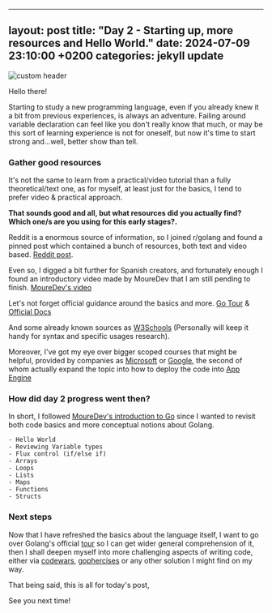 
---
layout: post
title:  "Day 2 - Starting up, more resources and Hello World."
date:   2024-07-09 23:10:00 +0200
categories: jekyll update
---

![custom header](https://raw.githubusercontent.com/Akirapearl/jekyll_blog/main/assets/images/SrewPUfo2c0.png)

Hello there!

Starting to study a new programming language, even if you already knew it a bit from previous experiences, is always an adventure. Failing around variable declaration can feel like you don't really know that much, or may be this sort of learning experience is not for oneself, but now it's time to start strong and...well, better show than tell.

### Gather good resources

It's not the same to learn from a practical/video tutorial than a fully theoretical/text one, as for myself, at least just for the basics, I tend to prefer video & practical approach.

**That sounds good and all, but what resources did you actually find? Which one/s are you using for this early stages?.**

Reddit is a enormous source of information, so I joined r/golang and found a pinned post which contained a bunch of resources, both text and video based. [Reddit post](https://www.reddit.com/r/golang/comments/18ujt6g/new_at_go_start_here/).

Even so, I digged a bit further for Spanish creators, and fortunately enough I found an introductory video made by MoureDev that I am still pending to finish. [MoureDev's video](https://youtu.be/AGiayASyp2Q?si=C4yUGr7X8BbU7JMD)

Let's not forget official guidance around the basics and more. [Go Tour](https://go.dev/tour/list) & [Official Docs](https://go.dev/doc/)

And some already known sources as [W3Schools](https://www.w3schools.com/go/go_getting_started.php) (Personally will keep it handy for syntax and specific usages research).

Moreover, I've got my eye over bigger scoped courses that might be helpful, provided by companies as [Microsoft](https://learn.microsoft.com/es-es/training/paths/go-first-steps/) or [Google](https://www.cloudskillsboost.google/focuses/2754?catalog_rank=%7B%22rank%22%3A1%2C%22num_filters%22%3A0%2C%22has_search%22%3Atrue%7D&parent=catalog&search_id=5407947), the second of whom actually expand the topic into how to deploy the code into [App Engine](https://cloud.google.com/appengine/?hl=en)

### How did day 2 progress went then?

In short, I followed [MoureDev's introduction to Go](https://www.youtube.com/watch?v=AGiayASyp2Q) since I wanted to revisit both code basics and more conceptual notions about Golang.

```
- Hello World
- Reviewing Variable types
- Flux control (if/else if)
- Arrays
- Loops
- Lists
- Maps
- Functions
- Structs
```

### Next steps

Now that I have refreshed the basics about the language itself, I want to go over Golang's official [tour](https://go.dev/tour/list) so I can get wider general comprehension of it, then I shall deepen myself into more challenging aspects of writing code, either via [codewars](https://www.codewars.com/), [gophercises](https://gophercises.com/) or any other solution I might find on my way.

That being said, this is all for today's post,

See you next time!
